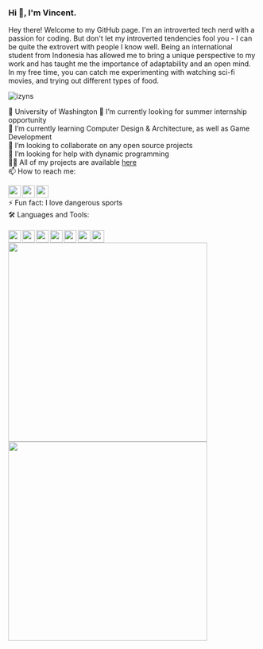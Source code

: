 ### Hi 👋, I'm Vincent.

Hey there! Welcome to my GitHub page. I'm an introverted tech nerd with a passion for coding. But don't let my introverted tendencies fool you - I can be quite the extrovert with people I know well. Being an international student from Indonesia has allowed me to bring a unique perspective to my work and has taught me the importance of adaptability and an open mind. In my free time, you can catch me experimenting with watching sci-fi movies, and trying out different types of food.                 
<p align="left"> <img src="https://komarev.com/ghpvc/?username=izyns&label=Profile%20views&color=18d838&style=flat-square" alt="izyns" /> </p>

🏫 University of Washington
🔭 I’m currently looking for summer internship opportunity
</br>
🌱 I’m currently learning Computer Design & Architecture, as well as Game Development
</br>
👯 I’m looking to collaborate on any open source projects
</br>
🤔 I’m looking for help with dynamic programming
</br>
👨‍💻 All of my projects are available  <a href="https://izyns.github.io/">here</a>
</br>
📫 How to reach me: 
</br>
<div>
<a href="https://www.instagram.com/vincent.nw/">
<img align="left" height="25" width="25" src="https://cdn.simpleicons.org/instagram/#d62976" />
</a>
<a href="https://www.linkedin.com/in/vnw/">
<img align="left" height="25" width="25" src="https://cdn.simpleicons.org/linkedin/#0072b1" />
</a>
<a href="https://www.github.com/izyns">
<img height="25" width="25" src="https://cdn.simpleicons.org/github/white" />
</a>
</div>
⚡ Fun fact: I love dangerous sports
</br>
🛠️ Languages and Tools:
</br>
</br>
<div>
<img align="left" height="25" width="25" src="https://cdn.simpleicons.org/c++/white"/>
<img align="left"height="25" width="25" src="https://cdn.simpleicons.org/visualstudio/white" />
<img align="left"height="25" width="25" src="https://cdn.simpleicons.org/intellijidea/white" />
<img align="left"height="25" width="25" src="https://cdn.simpleicons.org/github/white" />
<img align="left"height="25" width="25" src="https://cdn.simpleicons.org/docker/white" />
  <img align="left"height="25" width="25" src="https://cdn.simpleicons.org/unity/white" />
<img height="25" width="25" src="https://cdn.simpleicons.org/csharp/white" />
  </div>
  <div>
  <img src = "https://github-readme-stats.vercel.app/api/top-langs/?username=iZyns&layout=compact&theme=dark&hide_border=true" width = 400>
    <img src = "https://github-readme-stats.vercel.app/api?username=iZyns&show_icons=true&theme=bear" width = 400>

</div>




